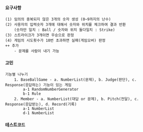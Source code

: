 #### 요구사항
    (1) 임의의 중복되지 않은 3개의 숫자 생성 (0~9까지의 난수)
    (2) 사용자의 입력숫자 3개에 대해서 숫자와 위치를 체크하여 결과 반환
        (숫자만 일치 : Ball / 숫자와 위치 둘다일치 : Strike)
    (3) 스트라이크가 3개이면 우승으로 판정 
    (4) 게임의 시도횟수가 10번 초과하면 실패(게임오버) 판정
    ++ 추가
        - 문제를 사람이 내기 가능
        
#### 고민
    기능별 나누기
        1. BaseBallGame - a. NumberList(문제), b. Judge(판단), c. Response(응답하는) 기능이 있는 게임
            a-1 RandomNumberGenerator
            b-1 Rule
        2. Member - a. NumberList(대답 or 문제), b. Pitch(전달), c. Response(응답받는), d. Record(기록)
            a-1 NumberList
            d-1 NumberList
#### 테스트코드